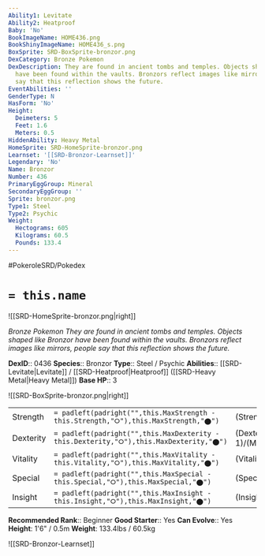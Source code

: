 ```yaml
---
Ability1: Levitate
Ability2: Heatproof
Baby: 'No'
BookImageName: HOME436.png
BookShinyImageName: HOME436_s.png
BoxSprite: SRD-BoxSprite-bronzor.png
DexCategory: Bronze Pokemon
DexDescription: They are found in ancient tombs and temples. Objects shaped like Bronzor
  have been found within the vaults. Bronzors reflect images like mirrors, people
  say that this reflection shows the future.
EventAbilities: ''
GenderType: N
HasForm: 'No'
Height:
  Deimeters: 5
  Feet: 1.6
  Meters: 0.5
HiddenAbility: Heavy Metal
HomeSprite: SRD-HomeSprite-bronzor.png
Learnset: '[[SRD-Bronzor-Learnset]]'
Legendary: 'No'
Name: Bronzor
Number: 436
PrimaryEggGroup: Mineral
SecondaryEggGroup: ''
Sprite: bronzor.png
Type1: Steel
Type2: Psychic
Weight:
  Hectograms: 605
  Kilograms: 60.5
  Pounds: 133.4
---
```


#PokeroleSRD/Pokedex

# `= this.name`

![[SRD-HomeSprite-bronzor.png|right]]

*Bronze Pokemon*
*They are found in ancient tombs and temples. Objects shaped like Bronzor have been found within the vaults. Bronzors reflect images like mirrors, people say that this reflection shows the future.*

**DexID**:: 0436
**Species**:: Bronzor
**Type**:: Steel / Psychic
**Abilities**:: [[SRD-Levitate|Levitate]] / [[SRD-Heatproof|Heatproof]] ([[SRD-Heavy Metal|Heavy Metal]])
**Base HP**:: 3

![[SRD-BoxSprite-bronzor.png|right]]

|           |                                                                                        |                                          |
| --------- | -------------------------------------------------------------------------------------- | ---------------------------------------- |
| Strength  | `= padleft(padright("",this.MaxStrength - this.Strength,"⭘"),this.MaxStrength,"⬤")`    | (Strength::1)/(MaxStrength::3)   |
| Dexterity | `= padleft(padright("",this.MaxDexterity - this.Dexterity,"⭘"),this.MaxDexterity,"⬤")` | (Dexterity:: 1)/(MaxDexterity::3) |
| Vitality  | `= padleft(padright("",this.MaxVitality - this.Vitality,"⭘"),this.MaxVitality,"⬤")`    | (Vitality::2)/(MaxVitality::5)   |
| Special   | `= padleft(padright("",this.MaxSpecial - this.Special,"⭘"),this.MaxSpecial,"⬤")`       | (Special::1)/(MaxSpecial::3)     |
| Insight   | `= padleft(padright("",this.MaxInsight - this.Insight,"⭘"),this.MaxInsight,"⬤")`       | (Insight::2)/(MaxInsight::5)     |

**Recommended Rank**:: Beginner
**Good Starter**:: Yes
**Can Evolve**:: Yes
**Height**: 1'6" / 0.5m
**Weight**: 133.4lbs / 60.5kg

![[SRD-Bronzor-Learnset]]